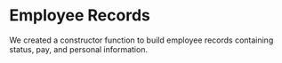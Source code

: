 Employee Records
====================

We created a constructor function to build employee records containing status, pay, and personal information.